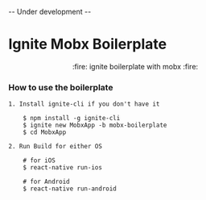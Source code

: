 -- Under development --

# Ignite Mobx Boilerplate

<p align="center">
  :fire: ignite boilerplate with mobx :fire:
  <br/>
</p>

### How to use the boilerplate

```
1. Install ignite-cli if you don't have it

    $ npm install -g ignite-cli
    $ ignite new MobxApp -b mobx-boilerplate
    $ cd MobxApp

2. Run Build for either OS

    # for iOS
    $ react-native run-ios

    # for Android
    $ react-native run-android
```
